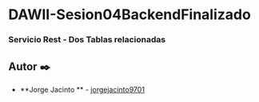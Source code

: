 # DAWII-Sesion04BackendFinalizado
### Servicio Rest - Dos Tablas relacionadas

## Autor ✒️

* **Jorge Jacinto ** - [jorgejacinto9701](https://github.com/jorgejacinto9701)
